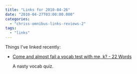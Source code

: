 ```yaml
---
title: "Links for 2010-04-26"
date: "2010-04-27T03:00:00.000"
categories: 
  - "chriss-omnibus-links-reviews-2"
tags: 
  - "links"
---
```


Things I've linked recently:

- [Come and almost fail a vocab test with me, k? - 22 Words](http://twentytwowords.com/2010/04/26/come-and-almost-fail-a-vocab-test-with-me-k/#comment-66434)
    
    A nasty vocab quiz.
